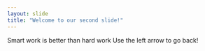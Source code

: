```yaml
---
layout: slide
title: "Welcome to our second slide!"
---
```

Smart work is better than hard work
Use the left arrow to go back!
